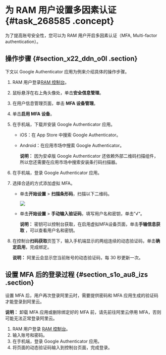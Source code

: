 # 为 RAM 用户设置多因素认证 {#task_268585 .concept}

为了提高账号安全性，您可以为 RAM 用户开启多因素认证（MFA, Multi-factor authentication）。

## 操作步骤 {#section_x22_ddn_o0l .section}

下文以 Google Authenticator 应用为例来介绍具体的操作步骤。

1.  RAM 用户登录[RAM 控制台](https://signin-intl.aliyun.com/login.htm)。
2.  鼠标悬浮在右上角头像处，单击**安全信息管理**。
3.  在用户信息管理页面，单击 **MFA 设备管理**。
4.  单击**启用 MFA 设备**。
5.  在手机端，下载并安装 Google Authenticator 应用。
    -   iOS：在 App Store 中搜索 Google Authenticator。
    -   Android：在应用市场中搜索 Google Authenticator。

        **说明：** 因为安卓版 Google Authenticator 还依赖外部二维码扫描组件，所以您还需要在应用市场中搜索安装条行码扫描器。

6.  在手机端，登录 Google Authenticator 应用。
7.  选择合适的方式添加虚拟 MFA。
    -   单击**开始设置** \> **扫描条形码**，扫描以下二维码。

        ![](http://static-aliyun-doc.oss-cn-hangzhou.aliyuncs.com/assets/img/221961/155857913947637_zh-CN.png)

    -   单击**开始设置** \> **手动输入验证码**，填写用户名和密钥，单击”√“。

        **说明：** 密钥可以控制台获取，在启用虚拟MFA设备页面，单击**手输信息获取** ，可以查看用户名和密钥。

8.  在控制台**扫码获取**页签下，输入手机端显示的两组连续的动态验证码，单击**确定启用**，完成绑定。

    **说明：** 阿里云会显示您当前账号的动态验证码，每 30 秒更新一次。


## 设置 MFA 后的登录过程 {#section_s1o_au8_izs .section}

设置 MFA 后，用户再次登录阿里云时，需要提供密码和 MFA 应用生成的验证码才能登录到阿里云。

**说明：** 卸载 MFA 应用或删除绑定好的 MFA 前，请先前往阿里云停用 MFA，否则可能无法正常登录阿里云。

1.  RAM 用户登录 [RAM 控制台](https://signin-intl.aliyun.com/login.htm)。
2.  输入账号和密码。
3.  在手机端，登录 Google Authenticator 应用。
4.  将页面的动态验证码输入到控制台页面，完成登录。

